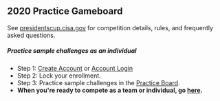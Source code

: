 <div class="text-center">
    <div class="card p-0">
        <div class="card-body">
            <div class="row">
                <div class="col text-left">
                    <h2>2020 Practice Gameboard</h2>
                    <p>See <a href="/">presidentscup.cisa.gov</a> for competition details, rules, and frequently asked
                        questions.
                    </p>
                </div>
            </div>
        </div>
    </div>
</div>

<div class="row">
    <div class="col-12">
        <h5>Practice sample challenges as an individual</h5>
        <ul class="list-unstyled">
            <li class="pb-2">Step 1: <a
                    href="/id/account/register?returnUrl=https%3A%2F%2Fpresidentscup.cisa.gov%2Fgb%2Ftest"
                    class="btn btn-md btn-success-alt text-uppercase m-2">Create Account</a> or <a
                    href="/id/account/login?returnUrl=https%3A%2F%2Fpresidentscup.cisa.gov%2Fgb%2Ftest"
                    class="btn btn-md btn-success-alt text-uppercase m-2">Account Login</a></li>
            <li class="pb-2">Step 2: Lock your enrollment.</li>
            <li class="pb-2">Step 3: Practice sample challenges in the <a
                    href="/gb/test/home/board/4ac06330-f12e-4b1d-a7d8-6f54ad9a611f">Practice
                    Board</a>.</li>
            <li><strong>When you're ready to compete as a team or individual, go <a href="/">here</a>.</strong></li>
        </ul>
    </div>
</div>